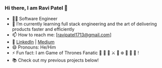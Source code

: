 ### Hi there, I am Ravi Patel 👋

<!--
**RaviPatel1713/RaviPatel1713** is a ✨ _special_ ✨ repository because its `README.md` (this file) appears on your GitHub profile. -->

- 👨‍💻 Software Engineer
- 🌱 I’m currently learning full stack engineering and the art of delivering products faster and efficiently 
- 📫 How to reach me: [ravipatel1713@gmail.com]
- 🔗 [LinkedIn](https://www.linkedin.com/in/yourprofile) | [Medium](https://medium.com/@rp001713)
- 😄 Pronouns: He/Him 
- ⚡ Fun fact: I am Game of Thrones Fanatic 👸 👑 🐉 ⚔ 🦁 ❄️ 🍷 🤴 🏹 !
- 📚 Check out my previous projects below!

<!-- - 🌐 [Personal Website](https://www.example.com) -->

